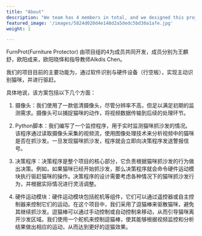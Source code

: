 ```yaml
---
title: "About"
description: "We team has 4 members in total, and we designed this project.\n Furniture protector is primarily designed for proactive identification and repelling of pet cats."
featured_image: '/images/5824d020d4e148d2a5dedc5bd30a1afe.jpg'
weight: 1

---
```

<!-- {{< figure src="/images/Victor_Hugo-Hunchback.jpg" title="Illustration from Victor Hugo et son temps (1881)" >}} -->

FurnProt(Furniture Protector) 由项目组的4为成员共同开发，成员分别为王麒舒，欧阳成来，欧阳晓怿和指导教师Alkdis Chen。

我们的项目目前的主要功能为，通过软件识别与硬件设备（行空板），实现主动识别猫咪，并进行驱赶。

具体地说，该方案包括以下几个方面：

1. 摄像头：我们使用了一款低清摄像头，尽管分辨率不高，但足以满足初期的监测需求。摄像头可以捕捉猫咪的动作，将视频数据传输到后续的处理环节。

2. Python脚本：我们编写了一个监控程序，用于实时监测猫咪抓沙发的情况。该程序通过读取摄像头采集的视频流，使用图像处理技术来分析视频中的猫咪是否在抓沙发。一旦发现猫咪抓沙发，程序就会立即向决策程序发送警报信号。

3. 决策程序：决策程序是整个项目的核心部分，它负责根据猫咪抓沙发的行为做出决策。例如，如果猫咪已经开始抓沙发，那么决策程序就会命令硬件运动模块执行驱赶猫咪的操作。决策程序的设计需要考虑各种情况下的猫咪抓沙发行为，并根据实际情况进行灵活调整。

4. 硬件运动模块：硬件运动模块包括舵机等组件，它们可以通过遥控器或自主控制器来控制它们的运动。在这个项目中，我们采用了逗猫棒来驱散猫咪，避免其继续抓沙发。逗猫棒可以通过手动控制或自动控制来移动，从而引导猫咪离开沙发区域。我们使用一个舵机来控制逗猫棒，使其能够根据视频监控和分析结果做出相应的运动，从而达到更好的逗猫效果。
